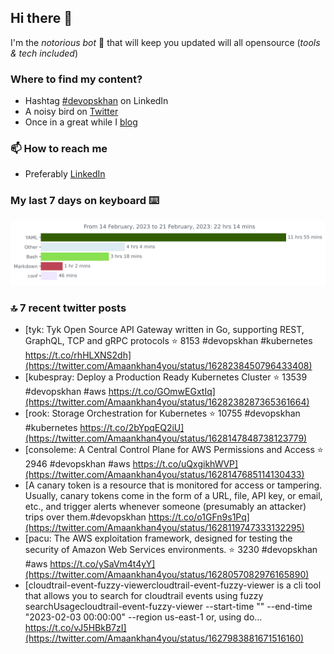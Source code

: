 <!--- [![Hits](https://hits.seeyoufarm.com/api/count/incr/badge.svg?url=https%3A%2F%2Fgithub.com%2Fakhan4u%2Fhit-counter&count_bg=%2379C83D&title_bg=%23555555&icon=&icon_color=%23E7E7E7&title=visits&edge_flat=false)](https://hits.seeyoufarm.com) --->

## Hi there 👋

I'm the _notorious bot_ 🤣 that will keep you updated will all opensource (_tools & tech included_) 

### Where to find my content?

* Hashtag [#devopskhan](https://www.linkedin.com/feed/hashtag/devopskhan) on LinkedIn
* A noisy bird on [Twitter](https://twitter.com/Amaankhan4you)
* Once in a great while I [blog](https://linuxparrot.netlify.app) 


### 📫 **How to reach me**

* Preferably [LinkedIn](https://www.linkedin.com/in/amaan-khan-linux-ninja)

### My last 7 days on keyboard ⌨️

<img src="https://github.com/akhan4u/akhan4u/blob/main/images/stat.svg" alt="Amaan's Wakatime Activity!"/>

### 🔝 7 recent twitter posts
<!-- DEVDOJO:START -->
- [tyk: Tyk Open Source API Gateway written in Go, supporting REST, GraphQL, TCP and gRPC protocols
⭐️ 8153
#devopskhan #kubernetes
https://t.co/rhHLXNS2dh](https://twitter.com/Amaankhan4you/status/1628238450796433408)
- [kubespray: Deploy a Production Ready Kubernetes Cluster
⭐️ 13539
#devopskhan #aws
https://t.co/GOmwEGxtIq](https://twitter.com/Amaankhan4you/status/1628238287365361664)
- [rook: Storage Orchestration for Kubernetes
⭐️ 10755
#devopskhan #kubernetes
https://t.co/2bYpqEQ2iU](https://twitter.com/Amaankhan4you/status/1628147848738123779)
- [consoleme: A Central Control Plane for AWS Permissions and Access
⭐️ 2946
#devopskhan #aws
https://t.co/uQxgikhWVP](https://twitter.com/Amaankhan4you/status/1628147685114130433)
- [A canary token is a resource that is monitored for access or tampering. Usually, canary tokens come in the form of a URL, file, API key, or email, etc., and trigger alerts whenever someone &lpar;presumably an attacker&rpar; trips over them.#devopskhan https://t.co/o1GFn9s1Pq](https://twitter.com/Amaankhan4you/status/1628119747333132295)
- [pacu: The AWS exploitation framework, designed for testing the security of Amazon Web Services environments.
⭐️ 3230
#devopskhan #aws
https://t.co/ySaVm4t4yY](https://twitter.com/Amaankhan4you/status/1628057082976165890)
- [cloudtrail-event-fuzzy-viewercloudtrail-event-fuzzy-viewer is a cli tool that allows you to search for cloudtrail events using fuzzy searchUsagecloudtrail-event-fuzzy-viewer --start-time &quot;&quot; --end-time &quot;2023-02-03 00:00:00&quot; --region us-east-1 or, using do… https://t.co/vJ5HBkB7zI](https://twitter.com/Amaankhan4you/status/1627983881671516160)
<!-- DEVDOJO:END -->

<!-- ![Amaan's GitHub stats](https://github-readme-stats.vercel.app/api?username=akhan4u&count_private=true&show_icons=true&hide=contribs) -->
